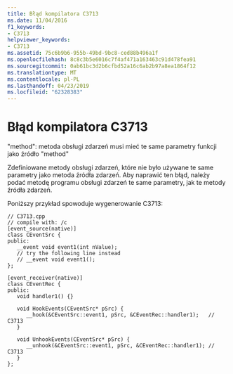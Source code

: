```yaml
---
title: Błąd kompilatora C3713
ms.date: 11/04/2016
f1_keywords:
- C3713
helpviewer_keywords:
- C3713
ms.assetid: 75c6b9b6-955b-49bd-9bc8-ced88b496a1f
ms.openlocfilehash: 8c8c3b5e6016c7f4af471a163463c91d478fea91
ms.sourcegitcommit: 0ab61bc3d2b6cfbd52a16c6ab2b97a8ea1864f12
ms.translationtype: MT
ms.contentlocale: pl-PL
ms.lasthandoff: 04/23/2019
ms.locfileid: "62328383"
---
```

# <a name="compiler-error-c3713"></a>Błąd kompilatora C3713

"method": metoda obsługi zdarzeń musi mieć te same parametry funkcji jako źródło "method"

Zdefiniowane metody obsługi zdarzeń, które nie było używane te same parametry jako metoda źródła zdarzeń. Aby naprawić ten błąd, należy podać metodę programu obsługi zdarzeń te same parametry, jak te metody źródła zdarzeń.

Poniższy przykład spowoduje wygenerowanie C3713:

```
// C3713.cpp
// compile with: /c
[event_source(native)]
class CEventSrc {
public:
   __event void event1(int nValue);
   // try the following line instead
   // __event void event1();
};

[event_receiver(native)]
class CEventRec {
public:
   void handler1() {}

   void HookEvents(CEventSrc* pSrc) {
      __hook(&CEventSrc::event1, pSrc, &CEventRec::handler1);   // C3713
   }

   void UnhookEvents(CEventSrc* pSrc) {
      __unhook(&CEventSrc::event1, pSrc, &CEventRec::handler1); // C3713
   }
};
```